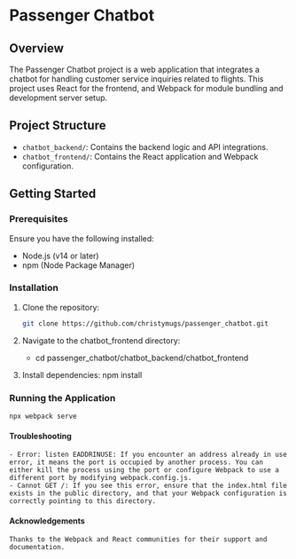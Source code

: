 # Passenger Chatbot

## Overview

The Passenger Chatbot project is a web application that integrates a chatbot for handling customer service inquiries related to flights. This project uses React for the frontend, and Webpack for module bundling and development server setup.

## Project Structure

- `chatbot_backend/`: Contains the backend logic and API integrations.
- `chatbot_frontend/`: Contains the React application and Webpack configuration.

## Getting Started

### Prerequisites

Ensure you have the following installed:

- Node.js (v14 or later)
- npm (Node Package Manager)

### Installation

1. Clone the repository:

   ```bash
   git clone https://github.com/christymugs/passenger_chatbot.git

2. Navigate to the chatbot_frontend directory:
   - cd passenger_chatbot/chatbot_backend/chatbot_frontend

4. Install dependencies:
    npm install

### Running the Application
    npx webpack serve

#### Troubleshooting
    - Error: listen EADDRINUSE: If you encounter an address already in use error, it means the port is occupied by another process. You can either kill the process using the port or configure Webpack to use a different port by modifying webpack.config.js.
    - Cannot GET /: If you see this error, ensure that the index.html file exists in the public directory, and that your Webpack configuration is correctly pointing to this directory.

#### Acknowledgements
    Thanks to the Webpack and React communities for their support and documentation.
